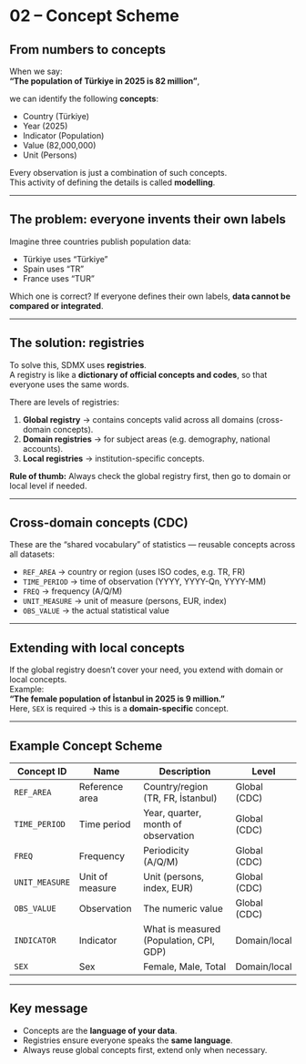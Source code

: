 # 02 – Concept Scheme

## From numbers to concepts

When we say:  
**“The population of Türkiye in 2025 is 82 million”**,  

we can identify the following **concepts**:  
- Country (Türkiye)  
- Year (2025)  
- Indicator (Population)  
- Value (82,000,000)  
- Unit (Persons)  

Every observation is just a combination of such concepts.  
This activity of defining the details is called **modelling**.

---

## The problem: everyone invents their own labels

Imagine three countries publish population data:  
- Türkiye uses “Türkiye”  
- Spain uses “TR”  
- France uses “TUR”  

Which one is correct? If everyone defines their own labels, **data cannot be compared or integrated**.  

---

## The solution: registries

To solve this, SDMX uses **registries**.  
A registry is like a **dictionary of official concepts and codes**, so that everyone uses the same words.

There are levels of registries:  
1. **Global registry** → contains concepts valid across all domains (cross-domain concepts).  
2. **Domain registries** → for subject areas (e.g. demography, national accounts).  
3. **Local registries** → institution-specific concepts.

**Rule of thumb:** Always check the global registry first, then go to domain or local level if needed.

---

## Cross-domain concepts (CDC)

These are the “shared vocabulary” of statistics — reusable concepts across all datasets:  
- `REF_AREA` → country or region (uses ISO codes, e.g. TR, FR)  
- `TIME_PERIOD` → time of observation (YYYY, YYYY-Qn, YYYY-MM)  
- `FREQ` → frequency (A/Q/M)  
- `UNIT_MEASURE` → unit of measure (persons, EUR, index)  
- `OBS_VALUE` → the actual statistical value  

---

## Extending with local concepts

If the global registry doesn’t cover your need, you extend with domain or local concepts.  
Example:  
**“The female population of İstanbul in 2025 is 9 million.”**  
Here, `SEX` is required → this is a **domain-specific** concept.  

---

## Example Concept Scheme

| Concept ID    | Name             | Description                                           | Level          |
|---------------|------------------|-------------------------------------------------------|----------------|
| `REF_AREA`    | Reference area   | Country/region (TR, FR, İstanbul)                     | Global (CDC)   |
| `TIME_PERIOD` | Time period      | Year, quarter, month of observation                   | Global (CDC)   |
| `FREQ`        | Frequency        | Periodicity (A/Q/M)                                   | Global (CDC)   |
| `UNIT_MEASURE`| Unit of measure  | Unit (persons, index, EUR)                            | Global (CDC)   |
| `OBS_VALUE`   | Observation      | The numeric value                                     | Global (CDC)   |
| `INDICATOR`   | Indicator        | What is measured (Population, CPI, GDP)               | Domain/local   |
| `SEX`         | Sex              | Female, Male, Total                                   | Domain/local   |

---

## Key message

- Concepts are the **language of your data**.  
- Registries ensure everyone speaks the **same language**.  
- Always reuse global concepts first, extend only when necessary.  
